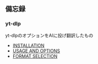 
##  備忘録
### yt-dlp
yt-dlpのオプションをAIに投げ翻訳したもの
- [INSTALLATION](/yt-dlp/installation.md)
- [USAGE AND OPTIONS](/yt-dlp/option.md)<br>
- [FORMAT SELECTION](/yt-dlp/format.md)<br>
